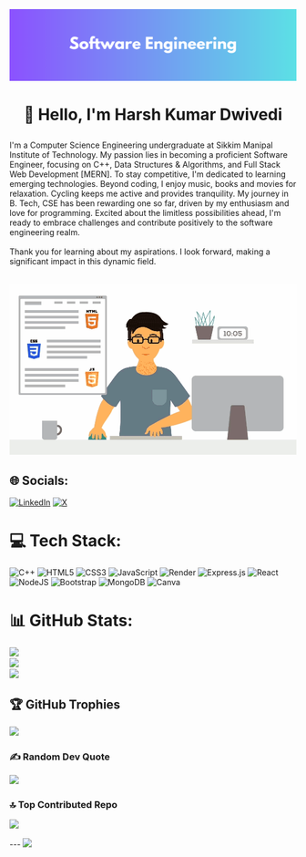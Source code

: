 ![Software Engineering Banner](https://github.com/Harsh-Kumar-Dwivedi/Harsh-Kumar-Dwivedi/blob/c2f6ff71228fd2041e4c198fe8900811ea164f4b/Software%20Engineering.png)

<h1><p align="center">👋 Hello, I'm Harsh Kumar Dwivedi</p></h1>
I'm a Computer Science Engineering undergraduate at Sikkim Manipal Institute of Technology. My passion lies in becoming a proficient Software Engineer, focusing on C++, Data Structures & Algorithms, and Full Stack Web Development [MERN]. To stay competitive, I'm dedicated to learning emerging technologies. Beyond coding, I enjoy music, books and movies for relaxation. Cycling keeps me active and provides tranquility. My journey in B. Tech, CSE has been rewarding one so far, driven by my enthusiasm and love for programming. Excited about the limitless possibilities ahead, I'm ready to embrace challenges and contribute positively to the software engineering realm.<br><br>Thank you for learning about my aspirations. I look forward, making a significant impact in this dynamic field.<br><br>
<p align="center">
  <img src="https://github.com/Harsh-Kumar-Dwivedi/Harsh-Kumar-Dwivedi/blob/8c397c8ac575038edf83da0c84be8c4d034b85cb/Github%20Profile%20GIF.gif" alt="A gif of a software engineer" height="300" width="550">
</p>

## 🌐 Socials:
[![LinkedIn](https://img.shields.io/badge/LinkedIn-%230077B5.svg?logo=linkedin&logoColor=white)](https://linkedin.com/in/harsh-kumar-dwivedi) [![X](https://img.shields.io/badge/X-black.svg?logo=X&logoColor=white)](https://x.com/PrimeHarsh1) 

# 💻 Tech Stack:
![C++](https://img.shields.io/badge/c++-%2300599C.svg?style=for-the-badge&logo=c%2B%2B&logoColor=white) ![HTML5](https://img.shields.io/badge/html5-%23E34F26.svg?style=for-the-badge&logo=html5&logoColor=white) ![CSS3](https://img.shields.io/badge/css3-%231572B6.svg?style=for-the-badge&logo=css3&logoColor=white) ![JavaScript](https://img.shields.io/badge/javascript-%23323330.svg?style=for-the-badge&logo=javascript&logoColor=%23F7DF1E) ![Render](https://img.shields.io/badge/Render-%46E3B7.svg?style=for-the-badge&logo=render&logoColor=white) ![Express.js](https://img.shields.io/badge/express.js-%23404d59.svg?style=for-the-badge&logo=express&logoColor=%2361DAFB) ![React](https://img.shields.io/badge/react-%2320232a.svg?style=for-the-badge&logo=react&logoColor=%2361DAFB) ![NodeJS](https://img.shields.io/badge/node.js-6DA55F?style=for-the-badge&logo=node.js&logoColor=white) ![Bootstrap](https://img.shields.io/badge/bootstrap-%238511FA.svg?style=for-the-badge&logo=bootstrap&logoColor=white) ![MongoDB](https://img.shields.io/badge/MongoDB-%234ea94b.svg?style=for-the-badge&logo=mongodb&logoColor=white) ![Canva](https://img.shields.io/badge/Canva-%2300C4CC.svg?style=for-the-badge&logo=Canva&logoColor=white)

# 📊 GitHub Stats:
![](https://github-readme-stats.vercel.app/api?username=Harsh-Kumar-Dwivedi&theme=algolia&hide_border=false&include_all_commits=true&count_private=false)<br/>
![](https://github-readme-streak-stats.herokuapp.com/?user=Harsh-Kumar-Dwivedi&theme=algolia&hide_border=false)<br/>
![](https://github-readme-stats.vercel.app/api/top-langs/?username=Harsh-Kumar-Dwivedi&theme=algolia&hide_border=false&include_all_commits=true&count_private=false&layout=compact)

## 🏆 GitHub Trophies
![](https://github-profile-trophy.vercel.app/?username=Harsh-Kumar-Dwivedi&theme=algolia&no-frame=false&no-bg=false&margin-w=4)

### ✍️ Random Dev Quote
![](https://quotes-github-readme.vercel.app/api?type=horizontal&theme=tokyonight)

### 🔝 Top Contributed Repo
![](https://github-contributor-stats.vercel.app/api?username=Harsh-Kumar-Dwivedi&limit=5&theme=algolia&combine_all_yearly_contributions=true)

--- <!-- Profile Views -->
[![](https://visitcount.itsvg.in/api?id=Harsh-Kumar-Dwivedi&icon=5&color=1)](https://visitcount.itsvg.in)

<!-- Proudly created with GPRM ( https://gprm.itsvg.in ) -->
